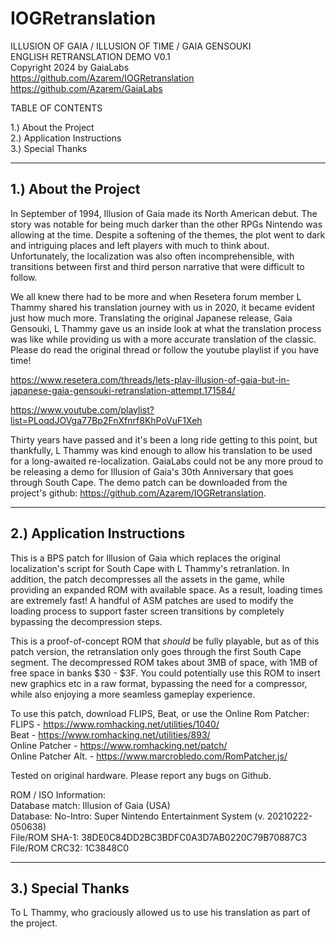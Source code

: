 # IOGRetranslation

ILLUSION OF GAIA / ILLUSION OF TIME / GAIA GENSOUKI</br>
ENGLISH RETRANSLATION DEMO V0.1</br>
Copyright 2024 by GaiaLabs</br>
https://github.com/Azarem/IOGRetranslation</br>
https://github.com/Azarem/GaiaLabs</br>

TABLE OF CONTENTS

1.) About the Project</br>
2.) Application Instructions</br>
3.) Special Thanks


---------------------
1.) About the Project
---------------------

In September of 1994, Illusion of Gaia made its North American debut. The story was notable for being much darker than the other RPGs Nintendo was allowing at the time. Despite a softening of the themes, the plot went to dark and intriguing places and left players with much to think about. Unfortunately, the localization was also often incomprehensible, with transitions between first and third person narrative that were difficult to follow. 

We all knew there had to be more and when Resetera forum member L Thammy shared his translation journey with us in 2020, it became evident just how much more. Translating the original Japanese release, Gaia Gensouki, L Thammy gave us an inside look at what the translation process was like while providing us with a more accurate translation of the classic. Please do read the original thread or follow the youtube playlist if you have time!

https://www.resetera.com/threads/lets-play-illusion-of-gaia-but-in-japanese-gaia-gensouki-retranslation-attempt.171584/

https://www.youtube.com/playlist?list=PLoqdJOVga77Bp2FnXfnrf8KhPoVuF1Xeh

Thirty years have passed and it's been a long ride getting to this point, but thankfully, L Thammy was kind enough to allow his translation to be used for a long-awaited re-localization. GaiaLabs could not be any more proud to be releasing a demo for Illusion of Gaia's 30th Anniversary that goes through South Cape. The demo patch can be downloaded from the project's github: https://github.com/Azarem/IOGRetranslation.


----------------------------
2.) Application Instructions
----------------------------

This is a BPS patch for Illusion of Gaia which replaces the original localization's script for South Cape with L Thammy's retranlation. In addition, the patch decompresses all the assets in the game, while providing an expanded ROM with available space. As a result, loading times are extremely fast! A handful of ASM patches are used to modify the loading process to support faster screen transitions by completely bypassing the decompression steps.

This is a proof-of-concept ROM that *should* be fully playable, but as of this patch version, the retranslation only goes through the first South Cape segment. The decompressed ROM takes about 3MB of space, with 1MB of free space in banks $30 - $3F. You could potentially use this ROM to insert new graphics etc in a raw format, bypassing the need for a compressor, while also enjoying a more seamless gameplay experience.

To use this patch, download FLIPS, Beat, or use the Online Rom Patcher:</br>
FLIPS - https://www.romhacking.net/utilities/1040/</br>
Beat - https://www.romhacking.net/utilities/893/</br>
Online Patcher - https://www.romhacking.net/patch/</br>
Online Patcher Alt. - https://www.marcrobledo.com/RomPatcher.js/

Tested on original hardware. Please report any bugs on Github.

ROM / ISO Information:</br>
Database match: Illusion of Gaia (USA)</br>
Database: No-Intro: Super Nintendo Entertainment System (v. 20210222-050638)</br>
File/ROM SHA-1: 38DE0C84DD2BC3BDFC0A3D7AB0220C79B70887C3</br>
File/ROM CRC32: 1C3848C0


------------------
3.) Special Thanks
------------------

To L Thammy, who graciously allowed us to use his translation as part of the project.
